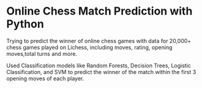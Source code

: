 # Online Chess Match Prediction with Python

Trying to predict the winner of online chess games with data for 20,000+ chess games played on Lichess, including moves, rating, opening moves,total turns and more. 

Used Classification models like Random Forests, Decision Trees, Logistic Classification, and SVM to predict the winner of the match within the first 3 opening moves of each player.
